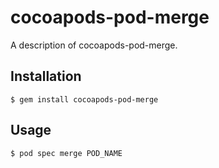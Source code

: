 # cocoapods-pod-merge

A description of cocoapods-pod-merge.

## Installation

    $ gem install cocoapods-pod-merge

## Usage

    $ pod spec merge POD_NAME
